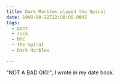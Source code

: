 ```yaml
---
title: Dark Marbles played the Spiral
date: 1998-08-22T22:00:00.000Z
tags:
  - post 
  - rock
  - NYC
  - The Spiral
  - Dark Marbles

---
```


"NOT A BAD GIG!", I wrote in my date book.